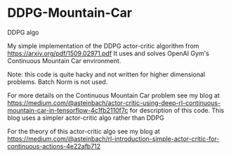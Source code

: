 # DDPG-Mountain-Car
DDPG algo

My simple implementation of the DDPG actor-critic algorithm from https://arxiv.org/pdf/1509.02971.pdf
It uses and solves OpenAI Gym's Continuous Mountain Car environment.

Note: this code is quite hacky and not written for higher dimensional problems. Batch Norm is not used.

For more details on the Continuous Mountain Car problem see my blog at https://medium.com/@asteinbach/actor-critic-using-deep-rl-continuous-mountain-car-in-tensorflow-4c1fb2110f7c for description of this code.  This blog uses a simpler actor-critic algo rather than DDPG

For the theory of this actor-critic algo see my blog at https://medium.com/@asteinbach/rl-introduction-simple-actor-critic-for-continuous-actions-4e22afb712
